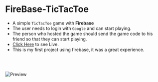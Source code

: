 # FireBase-TicTacToe
- A simple `TicTacToe` game with <b>Firebase</b>
- The user needs to login with `Google` and can start playing.
- The person who hosted the game should send the game code to his friend so that they can start playing.
- <a href='https://jsv-tictactoe.netlify.app/'>Click Here</a> to see Live.
- This is my first project using firebase, it was a great experience.
<br>
<br>

![Preview](https://user-images.githubusercontent.com/73294728/129995894-cad8db0f-769f-4d0a-ac69-50d295ee460e.png)

